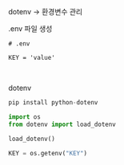 dotenv -> 환경변수 관리
<br>

.env 파일 생성
```vim
# .env

KEY = 'value'
```
<br>

dotenv
```python
pip install python-dotenv

import os
from dotenv import load_dotenv

load_dotenv()

KEY = os.getenv("KEY")
```